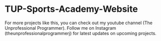 # TUP-Sports-Academy-Website

 For more projects like this, you can check out my youtube channel (The Unprofessional Programmer).
 Follow me on Instagram (theunprofessionalprogrammerj) for latest updates on upcoming projects.

